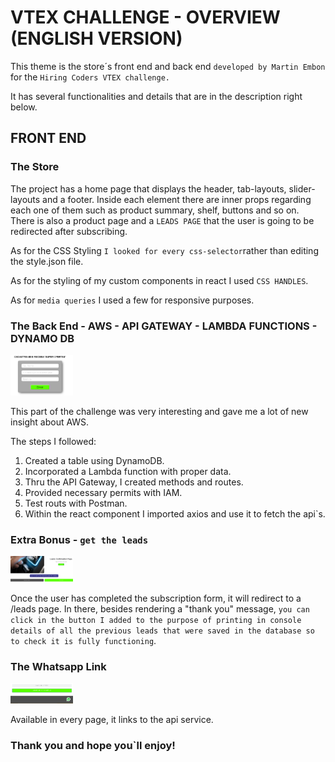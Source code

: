 # VTEX CHALLENGE - OVERVIEW (ENGLISH VERSION)

This theme is the store´s front end and back end `developed by Martin Embon` for the `Hiring Coders VTEX challenge.`

It has several functionalities and details that are in the description right below. 

## FRONT END

### The Store

The project has a home page that displays the header, tab-layouts, slider-layouts and a footer.  Inside each element there are inner props regarding each one of them such as product summary, shelf, buttons and so on. There is also a product page and a `LEADS PAGE` that the user is going to be redirected after subscribing. 

As for the CSS Styling `I looked for every css-selector`rather than editing the style.json file. 

As for the styling of my custom components in react I used `CSS HANDLES`. 

As for `media queries` I used a few for responsive purposes. 

### The Back End - AWS - API GATEWAY - LAMBDA FUNCTIONS - DYNAMO DB

<img src="/docs/leads.png" width="100">

This part of the challenge was very interesting and gave me a lot of new insight about AWS. 

The steps I followed: 
1. Created a table using DynamoDB.
2. Incorporated a Lambda function with proper data.
3. Thru the API Gateway, I created methods and routes.
4. Provided necessary permits with IAM.
5. Test routs with Postman.
6. Within the react component I imported axios and use it to fetch the api`s. 

### Extra Bonus - `get the leads`

<img src="/docs/leadsconf.png" width="100">

Once the user has completed the subscription form, it will redirect to a /leads page.  In there, besides rendering a "thank you" message, `you can click in the button I added to the purpose of printing in console details of all the previous leads that were saved in the database so to check it is fully functioning`. 

### The Whatsapp Link

<img src="/docs/whatsappfunc.png" width="100">

Available in every page, it links to the api service. 


### Thank you and hope you`ll enjoy!

